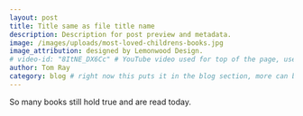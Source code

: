 ```yaml
---
layout: post
title: Title same as file title name
description: Description for post preview and metadata.
image: /images/uploads/most-loved-childrens-books.jpg
image_attribution: designed by Lemonwood Design.
# video-id: "8ItNE_DX6Cc" # YouTube video used for top of the page, use url ID only. This embeds responsive video and video thumbnail for preview.
author: Tom Ray
category: blog # right now this puts it in the blog section, more can be created.
---
```

So many books still hold true and are read today.
